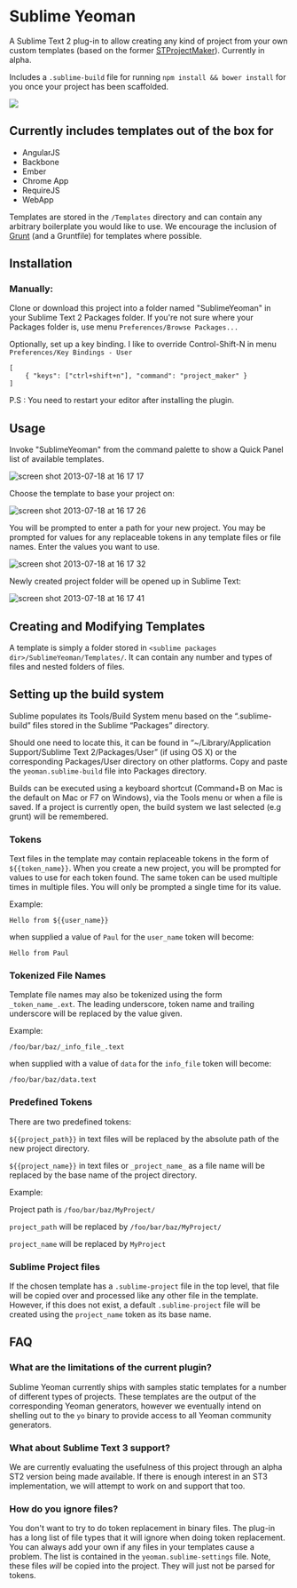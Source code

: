 Sublime Yeoman
===================

A Sublime Text 2 plug-in to allow creating any kind of project from your own custom templates (based on the former [STProjectMaker](https://github.com/bit101/STProjectMaker)). Currently in alpha.

Includes a `.sublime-build` file for running `npm install && bower install` for you once your project has been scaffolded.

![](https://f.cloud.github.com/assets/110953/819687/680e6e5e-efb6-11e2-869a-9ffedfb101e4.jpg)

## Currently includes templates out of the box for

* AngularJS
* Backbone
* Ember
* Chrome App
* RequireJS
* WebApp

Templates are stored in the `/Templates` directory and can contain any arbitrary boilerplate you would like to use. We encourage the inclusion of [Grunt](http://gruntjs.com) (and a Gruntfile) for templates where possible.


## Installation

### Manually:

Clone or download this project into a folder named "SublimeYeoman" in your Sublime Text 2 Packages folder. If you're not sure where your Packages folder is, use menu `Preferences/Browse Packages...`

Optionally, set up a key binding. I like to override Control-Shift-N in menu `Preferences/Key Bindings - User`

	[
		{ "keys": ["ctrl+shift+n"], "command": "project_maker" }
	]

P.S : You need to restart your editor after installing the plugin.

## Usage

Invoke "SublimeYeoman" from the command palette to show a Quick Panel list of available templates.

![screen shot 2013-07-18 at 16 17 17](https://f.cloud.github.com/assets/110953/820070/4c290c7e-efbd-11e2-9a0c-2eb4b4425d75.png)

Choose the template to base your project on:

![screen shot 2013-07-18 at 16 17 26](https://f.cloud.github.com/assets/110953/820069/4c22802a-efbd-11e2-8eca-74712407b96a.png)


You will be prompted to enter a path for your new project. You may be prompted for values for any replaceable tokens in any template files or file names. Enter the values you want to use.

![screen shot 2013-07-18 at 16 17 32](https://f.cloud.github.com/assets/110953/820067/4c1b53fe-efbd-11e2-93d3-2fb66522021c.png)


Newly created project folder will be opened up in Sublime Text:

![screen shot 2013-07-18 at 16 17 41](https://f.cloud.github.com/assets/110953/820068/4c19005e-efbd-11e2-801e-0f2d5e9fd7f6.png)

## Creating and Modifying Templates

A template is simply a folder stored in `<sublime packages dir>/SublimeYeoman/Templates/`. It can contain any number and types of files and nested folders of files.

## Setting up the build system

Sublime populates its Tools/Build System menu based on the “.sublime-build” files stored in the Sublime “Packages” directory. 

Should one need to locate this, it can be found in “~/Library/Application Support/Sublime Text 2/Packages/User” (if using OS X) or the corresponding Packages/User directory on other platforms. Copy and paste the `yeoman.sublime-build` file into Packages directory.

Builds can be executed using a keyboard shortcut (Command+B on Mac is the default on Mac or F7 on Windows), via the Tools menu or when a file is saved. If a project is currently open, the build system we last selected (e.g grunt) will be remembered.

### Tokens

Text files in the template may contain replaceable tokens in the form of `${{token_name}}`. When you create a new project, you will be prompted for values to use for each token found. The same token can be used multiple times in multiple files. You will only be prompted a single time for its value.

Example:

	Hello from ${{user_name}}

when supplied a value of `Paul` for the `user_name` token will become:

	Hello from Paul

### Tokenized File Names

Template file names may also be tokenized using the form `_token_name_.ext`. The leading underscore, token name and trailing underscore will be replaced by the value given.

Example:

	/foo/bar/baz/_info_file_.text

when supplied with a value of `data` for the `info_file` token will become:

	/foo/bar/baz/data.text


### Predefined Tokens

There are two predefined tokens:

`${{project_path}}` in text files will be replaced by the absolute path of the new project directory.

`${{project_name}}` in text files or `_project_name_` as a file name will be replaced by the base name of the project directory.

Example:

Project path is `/foo/bar/baz/MyProject/`

`project_path` will be replaced by `/foo/bar/baz/MyProject/`

`project_name` will be replaced by `MyProject`

### Sublime Project files

If the chosen template has a `.sublime-project` file in the top level, that file will be copied over and processed like any other file in the template. However, if this does not exist, a default `.sublime-project` file will be created using the `project_name` token as its base name. 

## FAQ

### What are the limitations of the current plugin?

Sublime Yeoman currently ships with samples static templates for a number of different types of projects. These templates are the output of the corresponding Yeoman generators, however we eventually intend on shelling out to the `yo` binary to provide access to all Yeoman community generators.

### What about Sublime Text 3 support?

We are currently evaluating the usefulness of this project through an alpha ST2 version being made available. If there is enough interest in an ST3 implementation, we will attempt to work on and support that too. 

### How do you ignore files?

You don't want to try to do token replacement in binary files. The plug-in has a long list of file types that it will ignore when doing token replacement. You can always add your own if any files in your templates cause a problem. The list is contained in the `yeoman.sublime-settings` file. Note, these files _will_ be copied into the project. They will just not be parsed for tokens.

